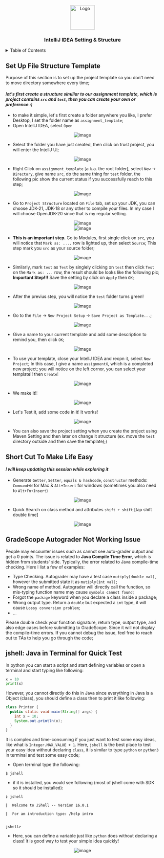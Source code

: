 <!-- Improved compatibility of back to top link: See: https://github.com/othneildrew/Best-README-Template/pull/73 -->

<a name="readme-top"></a>

<!--
*** Thanks for checking out the Best-README-Template. If you have a suggestion
*** that would make this better, please fork the repo and create a pull request
*** or simply open an issue with the tag "enhancement".
*** Don't forget to give the project a star!
*** Thanks again! Now go create something AMAZING! :D
-->

<!-- PROJECT LOGO -->
<br />
<div align="center">
  <a>
    <img src="resources/logo.png" alt="Logo" width="80" height="80">
  </a>
  <h3 align="center">IntelliJ IDEA Setting & Structure</h3>
</div>

<!-- TABLE OF CONTENTS -->
<details>
  <summary>Table of Contents</summary>
  <ol>
    <li><a href="#set-up-file-structure-template">Set Up File Structure Template</a></li>
    <li><a href="#short-cut-to-make-life-easy">Short Cut to Make Life Easy</a></li>
    <li><a href="#gradescope-autograder-not-working-issue">GradeScope Autograder Not Working Issue</a></li>
    <li><a href="#jshell-java-in-terminal-for-quick-test">jshell: Java in Terminal for Quick Test</a></li>
  </ol>
</details>

## Set Up File Structure Template

Purpose of this section is to set up the project template so you don't need to move directory somewhere every time;

#### _let's first create a structure similiar to our assignment template, which is project contains `src` and `test`, then you can create your own or preference :)_

- to make it simple, let's first create a folder anywhere you like, I prefer Desktop, I set the folder name as `assignment_template`;
- Open IntellJ IDEA, select `Open`

<div align="center">
  <img src="resources/r1.jpg" alt="image" >
</div>

- Select the folder you have just created, then click on trust project, you will enter the IntellJ UI;

<div align="center">
  <img src="resources/r2.jpg" alt="image">
</div>

- Right Click on `assignment_template` [a.k.a. the root folder], select `New` -> `Directory`, give name `src`, do the same thing for `test` folder, the following pic show the current status if you successfully reach to this step;

<div align="center">
  <img src="resources/r3.jpg" alt="image">
</div>

- Go to `Project Structure` located on `File` tab, set up your JDK, you can choose JDK-21, JDK-18 or any other to compile your files. In my case I will choose OpenJDK-20 since that is my regular setting.

<div align="center">
  <img src="resources/r4.jpg" alt="image">
</div>

<div align="center">
  <img src="resources/r5.jpg" alt="image">
</div>

- **This is an important step**. Go to Modules, first single click on `src`, you will notice that `Mark as: ....` row is lighted up, then select `Source`; This step mark you `src` as your source folder;

<div align="center">
  <img src="resources/r6.jpg" alt="image">
</div>

- Similarly, mark `test` as `Test` by singlely clicking on `test` then click `Test` on the `Mark as: ...` row, the result should be looks like the following pic; **Important Step!!!** Save the setting by click on `Apply` then `OK`;

<div align="center">
  <img src="resources/r7.jpg" alt="image">
</div>

- After the previus step, you will notice the `test` folder turns green!

<div align="center">
  <img src="resources/r8.jpg" alt="image">
</div>

- Go to the `File` -> `New Project Setup` -> `Save Project as Template...`;

<div align="center">
  <img src="resources/r9.jpg" alt="image">
</div>

- Give a name to your current template and add some description to remind you, then click `OK`;

<div align="center">
  <img src="resources/r10.jpg" alt="image">
</div>

- To use your template, close your IntellJ IDEA and reopn it, select `New Project`; In this case, I give a name `assignmentX`, which is a completed new project; you will notice on the left cornor, you can select your template!! then `Create`!

<div align="center">
  <img src="resources/r11.jpg" alt="image">
</div>

- We make it!!

<div align="center">
  <img src="resources/r12.jpg" alt="image">
</div>

- Let's Test it, add some code in it! It works!

<div align="center">
  <img src="resources/r13.jpg" alt="image">
</div>

- You can also save the project setting when you create the project using Maven Setting and then later on change it structure (ex. move the `test` directory outside and then save the template);)

## Short Cut To Make Life Easy

#### _I will keep updating this session while exploring it_

- Generate `Getter`, `Setter`, `equals & hashcode`, `constructor` methods: `Command+N` for Mac & `Alt+Insert` for windows (sometimes you also need to `Alt+Fn+Insert`)

<div align="center">
  <img src="resources/r14.png" alt="image">
</div>

- Quick Search on class method and attributes `shift + shift` [tap shift double time]

<div align="center">
  <img src="resources/r15.png" alt="image">
</div>

## GradeScope Autograder Not Working Issue

People may encounter issues such as cannot see auto-grader output and get a 0 points. The issue is related to **Java Compile Time Error**, which is hidden from students' side. Typically, the error related to Java compile-time checking. Here I list a few of examples:

- Type Checking. Autograder may have a test case `mutiply(double val)`, however the submitted state it as `mutiply(int val)`;
- Wrong name of method. Autograder will directly call the function, so mis-typing function name may cause `symbols cannot found`;
- Forgot the `package` keyword when you declare a class inside a package;
- Wrong output type. Return a `double` but expected a `int` type, it will cause `Lossy conversion problem`;
- ...

Please double check your function signature, return type, output type, and also edge cases before submitting to GradeScope. Since it will not display the compile-time errors. If you cannot debug the issue, feel free to reach out to TAs to help you go through the code;

## jshell: Java in Terminal for Quick Test

In python you can start a script and start defining variables or open a terminal and start typing like following:

```python
x = 10
print(x)
```

However, you cannot directly do this in Java since everything in Java is a Object (class), you should define a class then to print it like following:

```java
class Printer {
  public static void main(String[] args) {
    int x = 10;
    System.out.println(x);
  }
}
```

It is complex and time-consuming if you just want to test some easy ideas, like what is `Integer.MAX_VALUE + 1`. Here, `jshell` is the best place to test your easy idea without declaring `class`, it is similar to type `python` or `python3` in terminal and test some easy code;

- Open terminal type the following:

```sh
$ jshell
```

- if it is installed, you would see following (most of jshell come with SDK so it should be installed):

```
❯ jshell

|  Welcome to JShell -- Version 16.0.1

|  For an introduction type: /help intro


jshell>

```

- Here, you can define a variable just like `python` does without declaring a class! It is good way to test your simple idea quickly!

<div align="center">
  <img src="resources/r16.png" alt="image">
</div>
